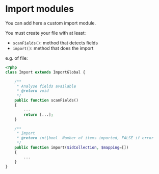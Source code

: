 # Import modules

You can add here a custom import module.

You must create your file with at least:
- `scanFields()`: method that detects fields
- `import()`: method that does the import

e.g. of file:
```php
<?php
class Import extends ImportGlobal {

    /**
     * Analyse fields available
     * @return void
     */
    public function scanFields()
    {
        ...
        return [...];
    }

    /**
     * Import
     * @return int|bool  Number of items imported, FALSE if error
     */
    public function import($idCollection, $mapping=[])
    {
        ...
    }
}
```
